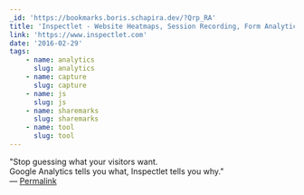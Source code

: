```yaml
---
_id: 'https://bookmarks.boris.schapira.dev/?Qrp_RA'
title: 'Inspectlet - Website Heatmaps, Session Recording, Form Analytics'
link: 'https://www.inspectlet.com'
date: '2016-02-29'
tags:
    - name: analytics
      slug: analytics
    - name: capture
      slug: capture
    - name: js
      slug: js
    - name: sharemarks
      slug: sharemarks
    - name: tool
      slug: tool
---
```


&quot;Stop guessing what your visitors want.<br /> Google Analytics tells you
what, Inspectlet tells you why.&quot; <br>&#8212;
<a href="https://bookmarks.boris.schapira.dev/?Qrp_RA" title="Permalink">Permalink</a>
